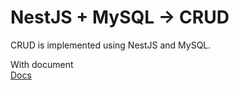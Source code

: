 # NestJS + MySQL -> CRUD

CRUD is implemented using NestJS and MySQL.

With document  
[Docs](https://docs.nestjs.com/recipes/sql-typeorm)
